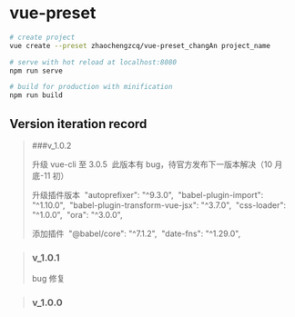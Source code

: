 # vue-preset

```bash
# create project
vue create --preset zhaochengzcq/vue-preset_changAn project_name

# serve with hot reload at localhost:8080
npm run serve

# build for production with minification
npm run build
```

## Version iteration record

> ###v_1.0.2
>
> 升级 vue-cli 至 3.0.5
> ​ 此版本有 bug，待官方发布下一版本解决（10 月底-11 初）
>
> 升级插件版本
> ​ "autoprefixer": "^9.3.0",
> ​ "babel-plugin-import": "^1.10.0",
> ​ "babel-plugin-transform-vue-jsx": "^3.7.0",
> ​ "css-loader": "^1.0.0",
> ​ "ora": "^3.0.0",
>
> 添加插件
> ​ "@babel/core": "^7.1.2",
> ​ "date-fns": "^1.29.0",

> ### v_1.0.1
>
> bug 修复

> ### v_1.0.0
